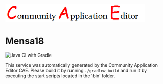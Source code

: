 ![CAE](https://github.com/GHProjectsTest/microservice-307/blob/master/img/logo.png)  

Mensa18
===================
![Java CI with Gradle](https://github.com/GHProjectsTest/microservice-307/workflows/Java%20CI%20with%20Gradle/badge.svg?branch=master)

This service was automatically generated by the Community Application Editor CAE. Please build it by running `./gradlew build` and run it by executing the start scripts located in the 'bin' folder.
